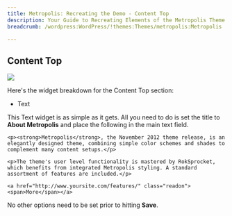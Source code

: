 ```yaml
---
title: Metropolis: Recreating the Demo - Content Top
description: Your Guide to Recreating Elements of the Metropolis Theme for WordPress
breadcrumb: /wordpress:WordPress/!themes:Themes/metropolis:Metropolis

---
```


Content Top
-----
![][demo28]

Here's the widget breakdown for the Content Top section:

* Text

This Text widget is as simple as it gets. All you need to do is set the title to **About Metropolis** and place the following in the main text field.

~~~
<p><strong>Metropolis</strong>, the November 2012 theme release, is an elegantly designed theme, combining simple color schemes and shades to complement many content setups.</p> 

<p>The theme's user level functionality is mastered by RokSprocket, which benefits from integrated Metropolis styling. A standard assortment of features are included.</p>

<a href="http://www.yoursite.com/features/" class="readon"><span>More</span></a>
~~~

No other options need to be set prior to hitting **Save**.

[demo28]: assets/wp_metropolis_demo_28.jpeg
